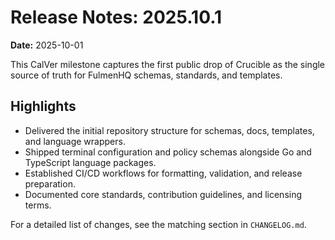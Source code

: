 # Release Notes: 2025.10.1

**Date:** 2025-10-01

This CalVer milestone captures the first public drop of Crucible as the single source of truth for
FulmenHQ schemas, standards, and templates.

## Highlights

- Delivered the initial repository structure for schemas, docs, templates, and language wrappers.
- Shipped terminal configuration and policy schemas alongside Go and TypeScript language packages.
- Established CI/CD workflows for formatting, validation, and release preparation.
- Documented core standards, contribution guidelines, and licensing terms.

For a detailed list of changes, see the matching section in `CHANGELOG.md`.
